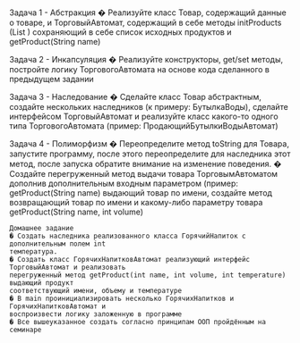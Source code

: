 Задача 1 - Абстракция
    � Реализуйте класс Товар, содержащий данные о товаре, 
    и ТорговыйАвтомат, содержащий в себе методы
    initProducts (List <Product>) сохраняющий
    в себе список исходных продуктов и getProduct(String name)

Задача 2 - Инкапсуляция
    � Реализуйте конструкторы, get/set методы,
    постройте логику ТорговогоАвтомата на основе кода
    сделанного в предыдущем задании

Задача 3 - Наследование
    � Сделайте класс Товар абстрактным, создайте нескольких 
    наследников (к примеру: БутылкаВоды),
    сделайте интерфейсом ТорговыйАвтомат и реализуйте класс 
    какого-то одного типа
    ТорговогоАвтомата (пример: ПродающийБутылкиВодыАвтомат)

Задача 4 - Полиморфизм
    � Переопределите метод toString для Товара,
    запустите программу, после этого переопределите для
    наследника этот метод, после запуска обратите внимание
    на изменение поведения.
    � Создайте перегруженный метод выдачи товара ТорговымАвтоматом
    дополнив дополнительным
    входным параметром (пример: getProduct(String name) выдающий товар
    по имени, создайте метод
    возвращающий товар по имени и какому-либо параметру товара
    getProduct(String name, int volume)

    Домашнее задание
    � Создать наследника реализованного класса ГорячийНапиток с дополнительным полем int
    температура.
    � Создать класс ГорячихНапитковАвтомат реализующий интерфейс ТорговыйАвтомат и реализовать
    перегруженный метод getProduct(int name, int volume, int temperature) выдающий продукт
    соответствующий имени, объему и температуре
    � В main проинициализировать несколько ГорячихНапитков и ГорячихНапитковАвтомат и
    воспроизвести логику заложенную в программе
    � Все вышеуказанное создать согласно принципам ООП пройдённым на семинаре
